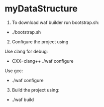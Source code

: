 # myDataStructure

1. To download waf builder run bootstrap.sh:
  * ./bootstrap.sh
  
2. Configure the project using

  Use clang for debug: 
  * CXX=clang++ ./waf configure 
  
  Use gcc: 
  * ./waf configure

3. Build the project using:
  
  * ./waf build
  
